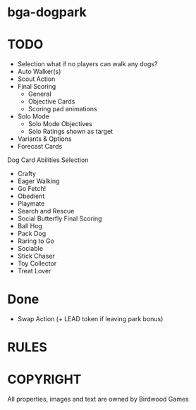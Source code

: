 # bga-dogpark

# TODO
- Selection what if no players can walk any dogs?
- Auto Walker(s)
- Scout Action
- Final Scoring
  - General
  - Objective Cards
  - Scoring pad animations
- Solo Mode
  - Solo Mode Objectives
  - Solo Ratings shown as target
- Variants & Options
- Forecast Cards

Dog Card Abilities
Selection
- Crafty
- Eager
Walking
- Go Fetch!
- Obedient
- Playmate
- Search and Rescue
- Social Butterfly
Final Scoring
- Ball Hog
- Pack Dog
- Raring to Go
- Sociable
- Stick Chaser
- Toy Collector
- Treat Lover

# Done
- Swap Action (+ LEAD token if leaving park bonus)


# RULES

# COPYRIGHT
All properties, images and text are owned by Birdwood Games



 